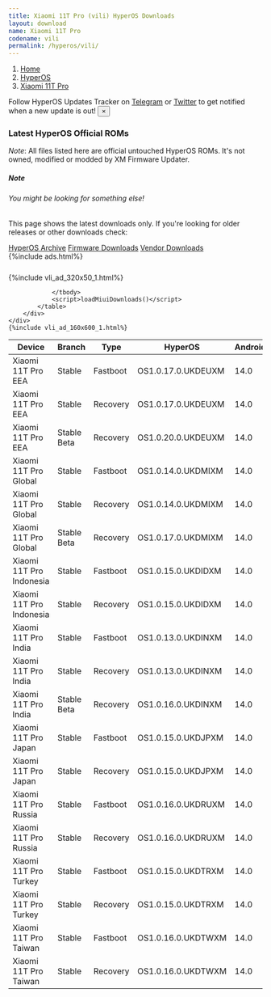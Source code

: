 ```yaml
---
title: Xiaomi 11T Pro (vili) HyperOS Downloads
layout: download
name: Xiaomi 11T Pro
codename: vili
permalink: /hyperos/vili/
---
```

<nav aria-label="breadcrumb">
    <ol class="breadcrumb">
        <li class="breadcrumb-item"><a href="/">Home</a></li>
        <li class="breadcrumb-item"><a href="/hyperos/">HyperOS</a></li>
        <li class="breadcrumb-item active" aria-current="page"><a href="/hyperos/vili/">Xiaomi 11T Pro</a></li>
    </ol>
</nav>
<div class="alert alert-primary alert-dismissible fade show" role="alert">
    Follow HyperOS Updates Tracker on <a href="https://t.me/MIUIUpdatesTracker" class="alert-link">Telegram</a>
     or <a href="https://twitter.com/MiFwUpdater" class="alert-link">Twitter</a> to get notified when a new update is out!
    <button type="button" class="close" data-dismiss="alert" aria-label="Close">
        <span aria-hidden="true">&times;</span>
    </button>
</div>

### Latest HyperOS Official ROMs
*Note*: All files listed here are official untouched HyperOS ROMs. It's not owned, modified or modded by XM Firmware Updater.
<div class="card">
  <div class="card-body">
    <h5 class="card-title">Note</h5>
    <h6 class="card-subtitle mb-2 text-muted">You might be looking for something else!</h6>
    <p class="card-text">This page shows the latest downloads only.
     If you're looking for older releases or other downloads check:</p>
    <a href="/archive/hyperos/vili/" class="card-link">HyperOS Archive</a>
    <a href="/firmware/vili/" class="card-link">Firmware Downloads</a>
    <a href="/vendor/vili/" class="card-link">Vendor Downloads</a>
  </div>
</div>
{%include ads.html%}
<div class="row justify-content-center">
    <div class="col-10">
        <div class="table-responsive-md" style="margin-top: 25px;">
            {%include vli_ad_320x50_1.html%}
            <table id="miui" class="display dt-responsive nowrap compact table table-striped table-hover table-sm">
                <thead class="thead-dark">
                    <tr>
                        <th data-ref="device">Device</th>
                        <th data-ref="branch">Branch</th>
                        <th data-ref="type">Type</th>
                        <th data-ref="miui">HyperOS</th>
                        <th data-ref="android">Android</th>
                        <th data-ref="size">Size</th>
                        <th data-ref="size">Date</th>
                        <th data-ref="link">Link</th>
                    </tr>
                </thead>
                <tbody>
                <tr><td>Xiaomi 11T Pro EEA</td><td>Stable</td><td>Fastboot</td><td>OS1.0.17.0.UKDEUXM</td><td>14.0</td><td>6.4 GB</td><td>2025-05-23</td><td><a href="/hyperos/vili/stable/OS1.0.17.0.UKDEUXM/">Download</a></td></tr>
<tr><td>Xiaomi 11T Pro EEA</td><td>Stable</td><td>Recovery</td><td>OS1.0.17.0.UKDEUXM</td><td>14.0</td><td>5.2 GB</td><td>2025-06-05</td><td><a href="/hyperos/vili/stable/OS1.0.17.0.UKDEUXM/">Download</a></td></tr>
<tr><td>Xiaomi 11T Pro EEA</td><td>Stable Beta</td><td>Recovery</td><td>OS1.0.20.0.UKDEUXM</td><td>14.0</td><td>5.2 GB</td><td>2025-07-10</td><td><a href="/hyperos/vili/stable beta/OS1.0.20.0.UKDEUXM/">Download</a></td></tr>
<tr><td>Xiaomi 11T Pro Global</td><td>Stable</td><td>Fastboot</td><td>OS1.0.14.0.UKDMIXM</td><td>14.0</td><td>6.5 GB</td><td>2025-05-20</td><td><a href="/hyperos/vili/stable/OS1.0.14.0.UKDMIXM/">Download</a></td></tr>
<tr><td>Xiaomi 11T Pro Global</td><td>Stable</td><td>Recovery</td><td>OS1.0.14.0.UKDMIXM</td><td>14.0</td><td>5.3 GB</td><td>2025-06-05</td><td><a href="/hyperos/vili/stable/OS1.0.14.0.UKDMIXM/">Download</a></td></tr>
<tr><td>Xiaomi 11T Pro Global</td><td>Stable Beta</td><td>Recovery</td><td>OS1.0.17.0.UKDMIXM</td><td>14.0</td><td>5.3 GB</td><td>2025-07-10</td><td><a href="/hyperos/vili/stable beta/OS1.0.17.0.UKDMIXM/">Download</a></td></tr>
<tr><td>Xiaomi 11T Pro Indonesia</td><td>Stable</td><td>Fastboot</td><td>OS1.0.15.0.UKDIDXM</td><td>14.0</td><td>6.4 GB</td><td>2025-06-26</td><td><a href="/hyperos/vili/stable/OS1.0.15.0.UKDIDXM/">Download</a></td></tr>
<tr><td>Xiaomi 11T Pro Indonesia</td><td>Stable</td><td>Recovery</td><td>OS1.0.15.0.UKDIDXM</td><td>14.0</td><td>5.2 GB</td><td>2025-07-10</td><td><a href="/hyperos/vili/stable/OS1.0.15.0.UKDIDXM/">Download</a></td></tr>
<tr><td>Xiaomi 11T Pro India</td><td>Stable</td><td>Fastboot</td><td>OS1.0.13.0.UKDINXM</td><td>14.0</td><td>5.9 GB</td><td>2025-05-23</td><td><a href="/hyperos/vili/stable/OS1.0.13.0.UKDINXM/">Download</a></td></tr>
<tr><td>Xiaomi 11T Pro India</td><td>Stable</td><td>Recovery</td><td>OS1.0.13.0.UKDINXM</td><td>14.0</td><td>5.0 GB</td><td>2025-06-05</td><td><a href="/hyperos/vili/stable/OS1.0.13.0.UKDINXM/">Download</a></td></tr>
<tr><td>Xiaomi 11T Pro India</td><td>Stable Beta</td><td>Recovery</td><td>OS1.0.16.0.UKDINXM</td><td>14.0</td><td>5.0 GB</td><td>2025-07-10</td><td><a href="/hyperos/vili/stable beta/OS1.0.16.0.UKDINXM/">Download</a></td></tr>
<tr><td>Xiaomi 11T Pro Japan</td><td>Stable</td><td>Fastboot</td><td>OS1.0.15.0.UKDJPXM</td><td>14.0</td><td>6.3 GB</td><td>2025-06-26</td><td><a href="/hyperos/vili/stable/OS1.0.15.0.UKDJPXM/">Download</a></td></tr>
<tr><td>Xiaomi 11T Pro Japan</td><td>Stable</td><td>Recovery</td><td>OS1.0.15.0.UKDJPXM</td><td>14.0</td><td>5.0 GB</td><td>2025-07-10</td><td><a href="/hyperos/vili/stable/OS1.0.15.0.UKDJPXM/">Download</a></td></tr>
<tr><td>Xiaomi 11T Pro Russia</td><td>Stable</td><td>Fastboot</td><td>OS1.0.16.0.UKDRUXM</td><td>14.0</td><td>6.2 GB</td><td>2025-06-26</td><td><a href="/hyperos/vili/stable/OS1.0.16.0.UKDRUXM/">Download</a></td></tr>
<tr><td>Xiaomi 11T Pro Russia</td><td>Stable</td><td>Recovery</td><td>OS1.0.16.0.UKDRUXM</td><td>14.0</td><td>5.0 GB</td><td>2025-07-10</td><td><a href="/hyperos/vili/stable/OS1.0.16.0.UKDRUXM/">Download</a></td></tr>
<tr><td>Xiaomi 11T Pro Turkey</td><td>Stable</td><td>Fastboot</td><td>OS1.0.15.0.UKDTRXM</td><td>14.0</td><td>6.2 GB</td><td>2025-06-26</td><td><a href="/hyperos/vili/stable/OS1.0.15.0.UKDTRXM/">Download</a></td></tr>
<tr><td>Xiaomi 11T Pro Turkey</td><td>Stable</td><td>Recovery</td><td>OS1.0.15.0.UKDTRXM</td><td>14.0</td><td>5.2 GB</td><td>2025-07-10</td><td><a href="/hyperos/vili/stable/OS1.0.15.0.UKDTRXM/">Download</a></td></tr>
<tr><td>Xiaomi 11T Pro Taiwan</td><td>Stable</td><td>Fastboot</td><td>OS1.0.16.0.UKDTWXM</td><td>14.0</td><td>5.8 GB</td><td>2025-06-26</td><td><a href="/hyperos/vili/stable/OS1.0.16.0.UKDTWXM/">Download</a></td></tr>
<tr><td>Xiaomi 11T Pro Taiwan</td><td>Stable</td><td>Recovery</td><td>OS1.0.16.0.UKDTWXM</td><td>14.0</td><td>4.9 GB</td><td>2025-07-10</td><td><a href="/hyperos/vili/stable/OS1.0.16.0.UKDTWXM/">Download</a></td></tr>

                </tbody>
                <script>loadMiuiDownloads()</script>
            </table>
        </div>
    </div>
    {%include vli_ad_160x600_1.html%}
</div>
